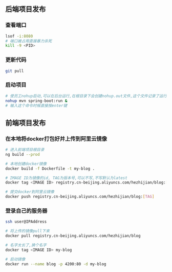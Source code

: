 ## 后端项目发布

### 查看端口

```bash
lsof -i:8080
# 端口被占用直接暴力杀死
kill -9 <PID>
```

### 更新代码

```bash
git pull
```

### 启动项目

```bash
# 使员工nohup启动,可以在后台运行,在根目录下会创建nohup.out文件,这个文件记录了运行的日志
nohup mvn spring-boot:run &
# 输入这个命令时候直接按enter键
```

## 前端项目发布

### 在本地将docker打包好并上传到阿里云镜像

```bash
# 进入前端项目根目录
ng build --prod

# 本地创建docker镜像
docker build -f Dockerfile -t my-blog .

# IMAGE ID为镜像的id, TAG为版本号,可以不写,不写默认为latest
docker tag <IMAGE ID> registry.cn-beijing.aliyuncs.com/hezhijian/blog:[TAG]

# 提交docker到阿里云镜像
docker push registry.cn-beijing.aliyuncs.com/hezhijian/blog:[TAG]
```

### 登录自己的服务器

```bash
ssh user@IPAddress

# 将上传的镜像pull下来
docker pull registry.cn-beijing.aliyuncs.com/hezhijian/blog

# 名字太长了,换个名字
docker tag <IMAGE ID> my-blog

# 启动镜像
docker run --name blog -p 4200:80 -d my-blog
```